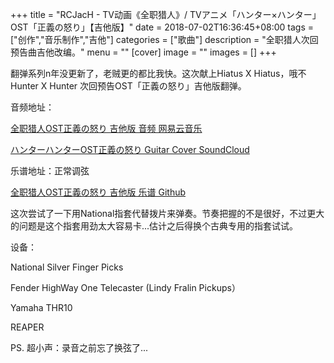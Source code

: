 +++
title =  "RCJacH - TV动画《全职猎人》/ TVアニメ「ハンター×ハンター」OST「正義の怒り」【吉他版】"
date = 2018-07-02T16:36:45+08:00
tags = ["创作","音乐制作","吉他"]
categories = ["歌曲"]
description = "全职猎人次回预告曲吉他改编。"
menu = ""
[cover]
  image =  ""
images = []
+++

翻弹系列n年没更新了，老贼更的都比我快。这次献上Hiatus X Hiatus，哦不 Hunter X Hunter 次回预告OST「正義の怒り」吉他版翻弹。

音频地址：

[全职猎人OST正義の怒り 吉他版 音频 网易云音乐](http://music.163.com/#/song?id=863984332)

[ハンターハンターOST正義の怒り Guitar Cover SoundCloud](https://soundcloud.com/rcjach/hunter-x-hunter-seigi-no-ikari-guitar-cover)


乐谱地址：正常调弦

[全职猎人OST正義の怒り 吉他版 乐谱 Github](https://github.com/RCJacH/RCGuitarCoverScores/blob/master/HXH-Seigi-no-Ikari_Score.pdf)



这次尝试了一下用National指套代替拨片来弹奏。节奏把握的不是很好，不过更大的问题是这个指套用劲太大容易卡...估计之后得换个古典专用的指套试试。


设备：

National Silver Finger Picks

Fender HighWay One Telecaster (Lindy Fralin Pickups）

Yamaha THR10

REAPER





PS. 超小声：录音之前忘了换弦了...